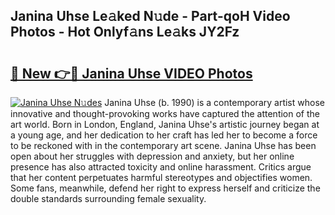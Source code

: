 ## Janina Uhse Le𝚊ked N𝚞de - Part-qoH Video Photos - Hot Onlyf𝚊ns Le𝚊ks JY2Fz

# <h2><a href="http://ab2199.deff.icu/?id=Janina+Uhse">🔗 New 👉🔴 Janina Uhse VIDEO Photos</a></h2>

[![Janina Uhse N𝚞des](https://i.imgur.com/rIISA9y.gif)](http://ab2199.deff.icu/?id=Janina+Uhse)
Janina Uhse (b. 1990) is a contemporary artist whose innovative and thought-provoking works have captured the attention of the art world. Born in London, England, Janina Uhse's artistic journey began at a young age, and her dedication to her craft has led her to become a force to be reckoned with in the contemporary art scene. Janina Uhse has been open about her struggles with depression and anxiety, but her online presence has also attracted toxicity and online harassment. Critics argue that her content perpetuates harmful stereotypes and objectifies women. Some fans, meanwhile, defend her right to express herself and criticize the double standards surrounding female sexuality.
